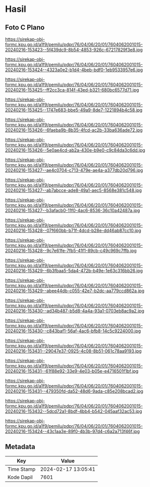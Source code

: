 # Hasil

## Foto C Plano

https://sirekap-obj-formc.kpu.go.id/a1f9/pemilu/pdpr/76/04/06/20/01/7604062001015-20240216-153423--5f439dc9-8b54-4853-926c-67217829f3e8.jpg

https://sirekap-obj-formc.kpu.go.id/a1f9/pemilu/pdpr/76/04/06/20/01/7604062001015-20240216-153424--4323a0e2-b1d4-4beb-bdf0-1eb9533957e6.jpg

https://sirekap-obj-formc.kpu.go.id/a1f9/pemilu/pdpr/76/04/06/20/01/7604062001015-20240216-153425--ff2cc3ca-814f-43ed-b321-680bc6577d71.jpg

https://sirekap-obj-formc.kpu.go.id/a1f9/pemilu/pdpr/76/04/06/20/01/7604062001015-20240216-153425--1747e683-bbe5-49a9-8de7-1221894b4c58.jpg

https://sirekap-obj-formc.kpu.go.id/a1f9/pemilu/pdpr/76/04/06/20/01/7604062001015-20240216-153426--6faeba9b-8b35-4fcd-ac2b-33ba636ade72.jpg

https://sirekap-obj-formc.kpu.go.id/a1f9/pemilu/pdpr/76/04/06/20/01/7604062001015-20240216-153426--5e0ae4cd-ab2a-430e-b9e0-c9c84da3c6dd.jpg

https://sirekap-obj-formc.kpu.go.id/a1f9/pemilu/pdpr/76/04/06/20/01/7604062001015-20240216-153427--ae4c0704-c713-479e-ae4a-a377db20d796.jpg

https://sirekap-obj-formc.kpu.go.id/a1f9/pemilu/pdpr/76/04/06/20/01/7604062001015-20240216-153427--ab7abcce-ade8-49a1-aec5-8568e381c548.jpg

https://sirekap-obj-formc.kpu.go.id/a1f9/pemilu/pdpr/76/04/06/20/01/7604062001015-20240216-153427--b3afacb0-11f0-4ac6-8536-36c10a42487a.jpg

https://sirekap-obj-formc.kpu.go.id/a1f9/pemilu/pdpr/76/04/06/20/01/7604062001015-20240216-153428--07f660bb-b71f-4dcd-b28e-dd46ab87cc10.jpg

https://sirekap-obj-formc.kpu.go.id/a1f9/pemilu/pdpr/76/04/06/20/01/7604062001015-20240216-153428--9c7e61fe-7fb5-41f1-89cb-c49c969c7ffb.jpg

https://sirekap-obj-formc.kpu.go.id/a1f9/pemilu/pdpr/76/04/06/20/01/7604062001015-20240216-153429--6b3fbaa5-5da4-472b-b49e-1e63c316bb26.jpg

https://sirekap-obj-formc.kpu.go.id/a1f9/pemilu/pdpr/76/04/06/20/01/7604062001015-20240216-153429--abee44db-c055-42e7-b2dc-aa779ccd862a.jpg

https://sirekap-obj-formc.kpu.go.id/a1f9/pemilu/pdpr/76/04/06/20/01/7604062001015-20240216-153430--ad34b487-b5d8-4a4a-93a1-0703eb8ac9a2.jpg

https://sirekap-obj-formc.kpu.go.id/a1f9/pemilu/pdpr/76/04/06/20/01/7604062001015-20240216-153430--c843baf1-56af-4ac6-bfb8-14c5c9224000.jpg

https://sirekap-obj-formc.kpu.go.id/a1f9/pemilu/pdpr/76/04/06/20/01/7604062001015-20240216-153431--29047e37-0925-4c08-8b51-061c78aa9193.jpg

https://sirekap-obj-formc.kpu.go.id/a1f9/pemilu/pdpr/76/04/06/20/01/7604062001015-20240216-153431--61f88e92-33e9-4e03-b05e-e4716501f1bf.jpg

https://sirekap-obj-formc.kpu.go.id/a1f9/pemilu/pdpr/76/04/06/20/01/7604062001015-20240216-153431--479350fd-da52-48d6-9ada-c85e208bcad2.jpg

https://sirekap-obj-formc.kpu.go.id/a1f9/pemilu/pdpr/76/04/06/20/01/7604062001015-20240216-153432--5dcd72a1-8bdf-4bb4-b542-045aaf32ac53.jpg

https://sirekap-obj-formc.kpu.go.id/a1f9/pemilu/pdpr/76/04/06/20/01/7604062001015-20240216-153424--43c1aa3e-89f0-4b3b-97d4-c6a2a713f46f.jpg


## Metadata

| Key        | Value               |
| ---------- | ------------------- |
| Time Stamp | 2024-02-17 13:05:41 |
| Kode Dapil | 7601                |



